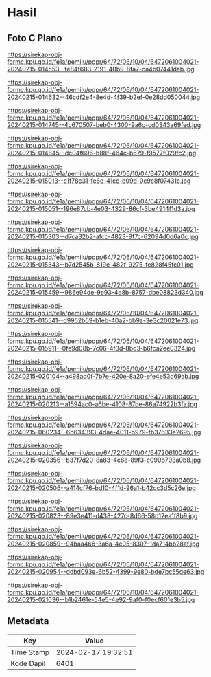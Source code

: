 # Hasil

## Foto C Plano

https://sirekap-obj-formc.kpu.go.id/fe1a/pemilu/pdpr/64/72/06/10/04/6472061004021-20240215-014553--fe84f683-2191-40b9-8fa7-ca4b07441dab.jpg

https://sirekap-obj-formc.kpu.go.id/fe1a/pemilu/pdpr/64/72/06/10/04/6472061004021-20240215-014632--46cdf2e4-8e4d-4f39-b2ef-0e28dd050044.jpg

https://sirekap-obj-formc.kpu.go.id/fe1a/pemilu/pdpr/64/72/06/10/04/6472061004021-20240215-014745--4c670507-beb0-4300-9a6c-cd0343a69fed.jpg

https://sirekap-obj-formc.kpu.go.id/fe1a/pemilu/pdpr/64/72/06/10/04/6472061004021-20240215-014845--dc04f696-b88f-464c-b679-f9577f029fc2.jpg

https://sirekap-obj-formc.kpu.go.id/fe1a/pemilu/pdpr/64/72/06/10/04/6472061004021-20240215-015013--e1f78c31-fe6e-41cc-b09d-0c9c8f07431c.jpg

https://sirekap-obj-formc.kpu.go.id/fe1a/pemilu/pdpr/64/72/06/10/04/6472061004021-20240215-015051--196e87cb-4e03-4329-86cf-3be4914f1d3a.jpg

https://sirekap-obj-formc.kpu.go.id/fe1a/pemilu/pdpr/64/72/06/10/04/6472061004021-20240215-015303--d7ca32b2-afcc-4823-9f7c-62094d0d6a0c.jpg

https://sirekap-obj-formc.kpu.go.id/fe1a/pemilu/pdpr/64/72/06/10/04/6472061004021-20240215-015343--b7d2545b-819e-482f-9275-fe828f45fc01.jpg

https://sirekap-obj-formc.kpu.go.id/fe1a/pemilu/pdpr/64/72/06/10/04/6472061004021-20240215-015459--986e94de-9e93-4e8b-8757-dbe08823d340.jpg

https://sirekap-obj-formc.kpu.go.id/fe1a/pemilu/pdpr/64/72/06/10/04/6472061004021-20240215-015541--d9952b59-b1eb-40a2-bb9a-3e3c20021e73.jpg

https://sirekap-obj-formc.kpu.go.id/fe1a/pemilu/pdpr/64/72/06/10/04/6472061004021-20240215-015911--0fe9d08b-7c06-4f3d-8bd3-b6fca2ee0324.jpg

https://sirekap-obj-formc.kpu.go.id/fe1a/pemilu/pdpr/64/72/06/10/04/6472061004021-20240215-020104--a498ad0f-7b7e-420e-8a20-efe4e53d69ab.jpg

https://sirekap-obj-formc.kpu.go.id/fe1a/pemilu/pdpr/64/72/06/10/04/6472061004021-20240215-020213--a1594ac0-a6be-4108-87de-86a74922b3fa.jpg

https://sirekap-obj-formc.kpu.go.id/fe1a/pemilu/pdpr/64/72/06/10/04/6472061004021-20240215-060234--6b634393-4dae-4011-b979-fb37633e2695.jpg

https://sirekap-obj-formc.kpu.go.id/fe1a/pemilu/pdpr/64/72/06/10/04/6472061004021-20240215-020356--b37f7d20-8a83-4e6e-89f3-c090b703a0b8.jpg

https://sirekap-obj-formc.kpu.go.id/fe1a/pemilu/pdpr/64/72/06/10/04/6472061004021-20240215-020506--a414cf76-bd10-4f1d-96a1-b42cc3d5c26e.jpg

https://sirekap-obj-formc.kpu.go.id/fe1a/pemilu/pdpr/64/72/06/10/04/6472061004021-20240215-020823--89e3e411-d438-427c-8d66-58d12ea1f8b9.jpg

https://sirekap-obj-formc.kpu.go.id/fe1a/pemilu/pdpr/64/72/06/10/04/6472061004021-20240215-020859--94baa466-3a6a-4e05-8307-1da714bb28af.jpg

https://sirekap-obj-formc.kpu.go.id/fe1a/pemilu/pdpr/64/72/06/10/04/6472061004021-20240215-020954--ddbd093e-6b52-4399-9e80-bde7bc55de63.jpg

https://sirekap-obj-formc.kpu.go.id/fe1a/pemilu/pdpr/64/72/06/10/04/6472061004021-20240215-021036--b1b2461e-54e5-4e92-9af0-f0ecf601e3b5.jpg


## Metadata

| Key        | Value               |
| ---------- | ------------------- |
| Time Stamp | 2024-02-17 19:32:51 |
| Kode Dapil | 6401                |



